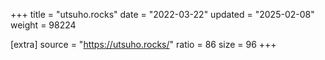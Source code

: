 +++
title = "utsuho.rocks"
date = "2022-03-22"
updated = "2025-02-08"
weight = 98224

[extra]
source = "https://utsuho.rocks/"
ratio = 86
size = 96
+++
